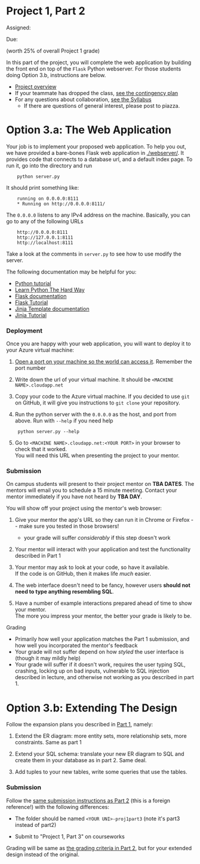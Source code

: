 # Project 1, Part 2

Assigned:

Due: 

(worth 25% of overall Project 1 grade)


In this part of the project, you will complete the web application by building the front end
on top of the `Flask` Python webserver.  For those students doing Option 3.b, instructions are below.


* [Project overview](http://github.com/w4111/proj1)
* If your teammate has dropped the class, [see the contingency plan](http://github.com/w4111/proj1part1#contingency)
* For any questions about collaboration, [see the Syllabus](http://github.com/w4111/syllabus#cheating)
  * If there are questions of general interest, please post to piazza.




# Option 3.a: The Web Application

Your job is to implement your proposed web application.  To help you out,
we have provided a bare-bones Flask web application in [./webserver/](./webserver/).
It provides code that connects to a database url, and a default index page.
To run it, go into the directory and run

        python server.py 

It should print something like:

        running on 0.0.0.0:8111
        * Running on http://0.0.0.0:8111/

The `0.0.0.0` listens to any IPv4 address on the machine.  Basically, you can go to any of the following URLs

        http://0.0.0.0:8111
        http://127.0.0.1:8111
        http://localhost:8111

Take a look at the comments in `server.py` to see how to use modify the server.

The following documentation may be helpful for you:

* [Python tutorial](https://docs.python.org/2/tutorial/)
* [Learn Python The Hard Way](http://learnpythonthehardway.org/book/)
* [Flask documentation](flask.pocoo.org)
* [Flask Tutorial](http://flask.pocoo.org/docs/0.10/tutorial/)
* [Jinja Template documentation](http://jinja.pocoo.org/)
* [Jinja Tutorial](https://realpython.com/blog/python/primer-on-jinja-templating/)


### Deployment



Once you are happy with your web application, you will want to deploy it to your Azure virtual machine:

1. [Open a port on your machine so the world can access it](http://github.com/w4111/syllabus/blob/master/azure_port.pdf).  Remember the port number

1. Write down the url of your virtual machine.  It should be `<MACHINE NAME>.cloudapp.net`

1. Copy your code to the Azure virtual machine.  If you decided to use `git` on GitHub, it will 
   give you instructions to `git clone` your repository.

1. Run the python server with the `0.0.0.0` as the host, and port from above.  Run with `--help` if you need help

        python server.py --help

1. Go to `<MACHINE NAME>.cloudapp.net:<YOUR PORT>` in your browser to check that it worked.  
   You will need this URL when presenting the project to your mentor.


### Submission
  
On campus students will present to their project mentor on **TBA DATES**.  The mentors will email you to schedule a 15 minute meeting.
Contact your mentor immediately if you have not heard by **TBA DAY**.  

You will show off your project using the mentor's web browser:

1. Give your mentor the app's URL so they can run it in Chrome or Firefox -- make sure you tested in those browsers!
    * your grade will suffer _considerably_ if this step doesn't work

1. Your mentor will interact with your application and test the functionality described in Part 1

1. Your mentor may ask to look at your code, so have it available.  
   If the code is on GitHub, then it makes life _much_ easier.

1. The web interface doesn't need to be fancy, however users **should not need to type anything resembling SQL**.

1. Have a number of example interactions prepared ahead of time to show your mentor.  
   The more you impress your mentor, the better your grade is likely to be.


Grading

* Primarily how well your application matches the Part 1 submission, and how well you incorporated the mentor's feedback
* Your grade will not suffer depend on how _styled_ the user interface is (though it may mildly help)
* Your grade will suffer if it doesn't work, requires the user typing SQL, crashing, 
  locking up on bad inputs, vulnerable to SQL injection described in lecture, and otherwise not working as
  you described in part 1.


# Option 3.b: Extending The Design

Follow the expansion plans you described in [Part 1](http://github.com/w4111/proj1part1), namely:

1. Extend the ER diagram: more entity sets, more relationship sets, more constraints.  Same as part 1

1. Extend your SQL schema: translate your new ER diagram to SQL and create them in your database as in part 2.  Same deal.

1. Add tuples to your new tables, write some queries that use the tables.


### Submission

Follow the [same submission instructions as Part 2](http://github.com/w4111/proj1part2#submit) (this is a foreign reference!)
with the following differences:

* The folder should be named `<YOUR UNI>-proj1part3` (note it's part3 instead of part2)

* Submit to "Project 1, Part 3" on courseworks


Grading will be same as [the grading criteria in Part 2](http://github.com/w4111/proj1part2#grading), but for your extended design instead of the original.

